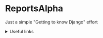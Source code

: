 # ReportsAlpha
Just a simple "Getting to know Django" effort

<details>
 <summary>Useful links</summary>
 
* https://www.circonus.com/2018/05/effective-management-of-high-volume-numeric-data-with-histograms/
* https://medium.com/@richyap_13562/a-simple-tutorial-on-how-to-document-your-python-project-using-sphinx-and-rinohtype-177c22a15b5b
* https://docs.openstack.org/doc-contrib-guide/rst-conv.html

</details>